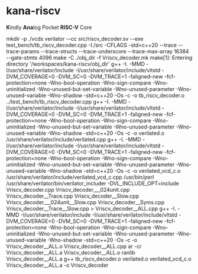 # kana-riscv

**K**indly **Ana**log Pocket **RISC-V** Core


mkdir -p ./vcds
verilator --cc src/riscv_decoder.sv --exe test_bench/tb_riscv_decoder.cpp -I./src -CFLAGS -std=c++20 --trace --trace-params --trace-structs --trace-underscore --trace-max-array  16384 --gate-stmts 4096
make -C ./obj_dir -f Vriscv_decoder.mk
make[1]: Entering directory '/workspaces/kana-riscv/obj_dir'
g++  -I.  -MMD -I/usr/share/verilator/include -I/usr/share/verilator/include/vltstd -DVM_COVERAGE=0 -DVM_SC=0 -DVM_TRACE=1 -faligned-new -fcf-protection=none -Wno-bool-operation -Wno-sign-compare -Wno-uninitialized -Wno-unused-but-set-variable -Wno-unused-parameter -Wno-unused-variable -Wno-shadow     -std=c++20  -Os -c -o tb_riscv_decoder.o ../test_bench/tb_riscv_decoder.cpp
g++  -I.  -MMD -I/usr/share/verilator/include -I/usr/share/verilator/include/vltstd -DVM_COVERAGE=0 -DVM_SC=0 -DVM_TRACE=1 -faligned-new -fcf-protection=none -Wno-bool-operation -Wno-sign-compare -Wno-uninitialized -Wno-unused-but-set-variable -Wno-unused-parameter -Wno-unused-variable -Wno-shadow     -std=c++20  -Os -c -o verilated.o /usr/share/verilator/include/verilated.cpp
g++  -I.  -MMD -I/usr/share/verilator/include -I/usr/share/verilator/include/vltstd -DVM_COVERAGE=0 -DVM_SC=0 -DVM_TRACE=1 -faligned-new -fcf-protection=none -Wno-bool-operation -Wno-sign-compare -Wno-uninitialized -Wno-unused-but-set-variable -Wno-unused-parameter -Wno-unused-variable -Wno-shadow     -std=c++20  -Os -c -o verilated_vcd_c.o /usr/share/verilator/include/verilated_vcd_c.cpp
/usr/bin/perl /usr/share/verilator/bin/verilator_includer -DVL_INCLUDE_OPT=include Vriscv_decoder.cpp Vriscv_decoder___024unit.cpp Vriscv_decoder__Trace.cpp Vriscv_decoder__Slow.cpp Vriscv_decoder___024unit__Slow.cpp Vriscv_decoder__Syms.cpp Vriscv_decoder__Trace__Slow.cpp > Vriscv_decoder__ALL.cpp
g++  -I.  -MMD -I/usr/share/verilator/include -I/usr/share/verilator/include/vltstd -DVM_COVERAGE=0 -DVM_SC=0 -DVM_TRACE=1 -faligned-new -fcf-protection=none -Wno-bool-operation -Wno-sign-compare -Wno-uninitialized -Wno-unused-but-set-variable -Wno-unused-parameter -Wno-unused-variable -Wno-shadow     -std=c++20  -Os -c -o Vriscv_decoder__ALL.o Vriscv_decoder__ALL.cpp
ar -cr Vriscv_decoder__ALL.a Vriscv_decoder__ALL.o
ranlib Vriscv_decoder__ALL.a
g++    tb_riscv_decoder.o verilated.o verilated_vcd_c.o Vriscv_decoder__ALL.a      -o Vriscv_decoder